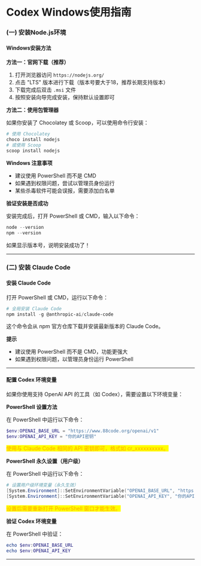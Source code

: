 # Codex Windows使用指南

### (一) 安装Node.js环境

#### Windows安装方法

**方法一：官网下载（推荐）**

1. 打开浏览器访问 `https://nodejs.org/`
2. 点击 "LTS" 版本进行下载（版本号要大于18，推荐长期支持版本）
3. 下载完成后双击 `.msi` 文件
4. 按照安装向导完成安装，保持默认设置即可

**方法二：使用包管理器**

如果你安装了 Chocolatey 或 Scoop，可以使用命令行安装：

```powershell
# 使用 Chocolatey
choco install nodejs
# 或使用 Scoop
scoop install nodejs
```

**Windows 注意事项**

- 建议使用 PowerShell 而不是 CMD
- 如果遇到权限问题，尝试以管理员身份运行
- 某些杀毒软件可能会误报，需要添加白名单

**验证安装是否成功**

安装完成后，打开 PowerShell 或 CMD，输入以下命令：

```powershell
node --version
npm --version
```

如果显示版本号，说明安装成功了！

***

### (二) 安装 Claude Code

#### 安装 Claude Code

打开 PowerShell 或 CMD，运行以下命令：

```powershell
# 全局安装 Claude Code
npm install -g @anthropic-ai/claude-code
```

这个命令会从 npm 官方仓库下载并安装最新版本的 Claude Code。

**提示**

- 建议使用 PowerShell 而不是 CMD，功能更强大
- 如果遇到权限问题，以管理员身份运行 PowerShell

***

#### 配置 Codex 环境变量

如果你使用支持 OpenAI API 的工具（如 Codex），需要设置以下环境变量：

**PowerShell 设置方法**

在 PowerShell 中运行以下命令：

```powershell
$env:OPENAI_BASE_URL = "https://www.88code.org/openai/v1"
$env:OPENAI_API_KEY = "你的API密钥"
```

<mark style="color:orange;">使用与 Claude Code 相同的 API 密钥即可，格式如 cr_xxxxxxxxxx。</mark>

**PowerShell 永久设置（用户级）**

在 PowerShell 中运行以下命令：

```powershell
# 设置用户级环境变量（永久生效）
[System.Environment]::SetEnvironmentVariable("OPENAI_BASE_URL", "https://www.88code.org/openai/v1", [System.EnvironmentVariableTarget]::User)
[System.Environment]::SetEnvironmentVariable("OPENAI_API_KEY", "你的API密钥", [System.EnvironmentVariableTarget]::User)
```

<mark style="color:orange;">设置后需要重新打开 PowerShell 窗口才能生效。</mark>

**验证 Codex 环境变量**

在 PowerShell 中验证：

```powershell
echo $env:OPENAI_BASE_URL
echo $env:OPENAI_API_KEY
```

***